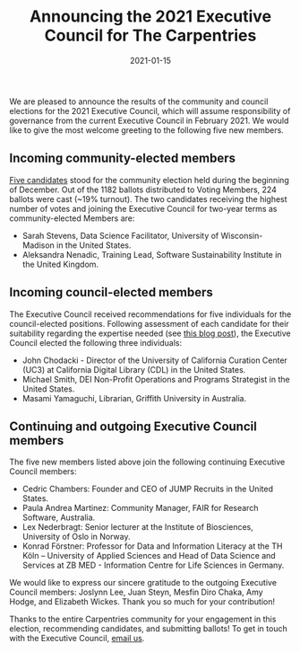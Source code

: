 ﻿---
layout: page
authors: ["Konrad Förstner", "Executive Council"]
teaser: "Here are the memnbers of the 2021 Carpentries Executive Council"
title: "Announcing the 2021 Executive Council for The Carpentries"
date: 2021-01-15
time: "05:00:00"
tags: ["Community", "Executive Council"]
---

We are pleased to announce the results of the community and council elections for the 2021 Executive Council, which will assume responsibility of governance from the current Executive Council in February 2021. We would like to give the most welcome greeting to the following five new members.

## Incoming community-elected members

[Five candidates](https://carpentries.org/blog/2020/11/2021-Carpentries-Executive-Council-Election/) stood for the community election held during the beginning of December. Out of the 1182 ballots distributed to Voting Members, 224 ballots were cast (~19% turnout). The two candidates receiving the highest number of votes and joining the Executive Council for two-year terms as community-elected Members are:

- Sarah Stevens, Data Science Facilitator, University of Wisconsin-Madison in the United States.
- Aleksandra Nenadic, Training Lead, Software Sustainability Institute in the United Kingdom.

## Incoming council-elected members

The Executive Council received recommendations for five individuals for the council-elected positions. Following assessment of each candidate for their suitability regarding the expertise  needed (see [this blog post](https://carpentries.org/blog/2020/11/2021-Carpentries-Executive-Council-Election/)), the Executive Council elected the following three individuals:

- John Chodacki - Director of the University of California Curation Center (UC3) at California Digital Library (CDL) in the United States.
- Michael Smith, DEI Non-Profit Operations and Programs Strategist   in the United States.
- Masami Yamaguchi, Librarian, Griffith University in Australia.

## Continuing and outgoing Executive Council members

The five new members listed above join the following continuing Executive Council members:

- Cedric Chambers: Founder and CEO of JUMP Recruits in the United States.
- Paula Andrea Martinez: Community Manager, FAIR for Research Software, Australia.
- Lex Nederbragt: Senior lecturer at the Institute of Biosciences, University of Oslo in Norway.
- Konrad Förstner: Professor for Data and Information Literacy at the TH Köln – University of Applied Sciences and Head of Data Science and Services at ZB MED - Information Centre for Life Sciences in Germany.

We would like to express our sincere gratitude to the outgoing Executive Council members: Joslynn Lee, Juan Steyn, Mesfin Diro Chaka, Amy Hodge, and Elizabeth Wickes. Thank you so much for your contribution!

Thanks to the entire Carpentries community for your engagement in this election, recommending candidates, and submitting ballots! To get in touch with the Executive Council, [email us](https://carpentries.org/governance/#contacting-the-executive-council).
